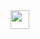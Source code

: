 <img src=https://github.com/TheDudeThatCode/TheDudeThatCode/blob/master/Assets/Earth.gif width="30">
